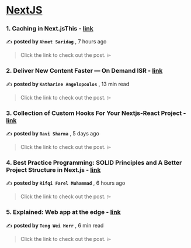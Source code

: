 
<h1><a href=https://medium.com/tag/nextjs/recommended target="_blank" rel="noopener noreferrer">NextJS</a></h1>
<h3>1. Caching in Next.jsThis - <a href=https://medium.com/@ahmet.saridagj/caching-in-next-jsthis-c7eaad64eff9?source=tag_recommended_feed---------0-84----------nextjs----------70ea99df_b780_41c5_8ad3_4a23a600e534------- target="_blank" rel="noopener noreferrer">link</a></h3>

✍️ **posted by `Ahmet Saridag`** <date> , 7 hours ago</date>

<blockquote>Click the link to check out the post. ⌲</blockquote>

<h3>2. Deliver New Content Faster — On Demand ISR - <a href=https://medium.com/stackademic/on-demand-incremental-static-regeneration-3aac500641d8?source=tag_recommended_feed---------1-107----------nextjs----------70ea99df_b780_41c5_8ad3_4a23a600e534------- target="_blank" rel="noopener noreferrer">link</a></h3>

✍️ **posted by `Katharine Angelopoulos`** <date> , 13 min read</date>

<blockquote>Click the link to check out the post. ⌲</blockquote>

<h3>3. Collection of Custom Hooks For Your Nextjs-React Project - <a href=https://medium.com/javascript-in-plain-english/collection-of-custom-hooks-for-your-nextjs-react-project-1779379e6f4a?source=tag_recommended_feed---------2-85----------nextjs----------70ea99df_b780_41c5_8ad3_4a23a600e534------- target="_blank" rel="noopener noreferrer">link</a></h3>

✍️ **posted by `Ravi Sharma`** <date> , 5 days ago</date>

<blockquote>Click the link to check out the post. ⌲</blockquote>

<h3>4. Best Practice Programming: SOLID Principles and A Better Project Structure in Next.js - <a href=https://medium.com/@rifqifarel222/best-practice-programming-a-better-project-structure-and-solid-principles-in-next-js-16b454179a08?source=tag_recommended_feed---------3-84----------nextjs----------70ea99df_b780_41c5_8ad3_4a23a600e534------- target="_blank" rel="noopener noreferrer">link</a></h3>

✍️ **posted by `Rifqi Farel Muhammad`** <date> , 6 hours ago</date>

<blockquote>Click the link to check out the post. ⌲</blockquote>

<h3>5. Explained: Web app at the edge - <a href=https://medium.com/gitconnected/explained-web-app-at-the-edge-fb391985a0a5?source=tag_recommended_feed---------4-107----------nextjs----------70ea99df_b780_41c5_8ad3_4a23a600e534------- target="_blank" rel="noopener noreferrer">link</a></h3>

✍️ **posted by `Teng Wei Herr`** <date> , 6 min read</date>

<blockquote>Click the link to check out the post. ⌲</blockquote>

